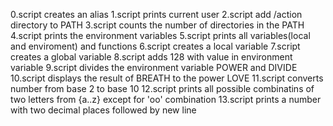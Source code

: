 0.script creates an alias
1.script prints current user
2.script add /action directory to PATH 
3.script counts the number of directories in the PATH
4.script prints the environment variables
5.script prints all variables(local and enviroment) and functions
6.script creates a local variable
7.script creates a global variable
8.script adds 128 with value in environment variable
9.script divides the environment variable POWER and DIVIDE
10.script displays the result of BREATH to the power LOVE
11.script converts number from base 2 to base 10
12.script prints all possible combinatins of two letters from {a..z} except for 'oo' combination
13.script prints a number with two decimal places followed by new line

